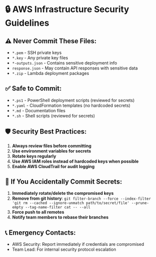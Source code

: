 # 🔒 AWS Infrastructure Security Guidelines

## ⚠️ **Never Commit These Files:**

- `*.pem` - SSH private keys
- `*.key` - Any private key files  
- `*-outputs.json` - Contains sensitive deployment info
- `response.json` - May contain API responses with sensitive data
- `*.zip` - Lambda deployment packages

## ✅ **Safe to Commit:**

- `*.ps1` - PowerShell deployment scripts (reviewed for secrets)
- `*.yaml` - CloudFormation templates (no hardcoded secrets)
- `*.md` - Documentation files
- `*.sh` - Shell scripts (reviewed for secrets)

## 🛡️ **Security Best Practices:**

1. **Always review files before committing**
2. **Use environment variables for secrets**  
3. **Rotate keys regularly**
4. **Use AWS IAM roles instead of hardcoded keys when possible**
5. **Enable AWS CloudTrail for audit logging**

## 🚨 **If You Accidentally Commit Secrets:**

1. **Immediately rotate/delete the compromised keys**
2. **Remove from git history**: `git filter-branch --force --index-filter 'git rm --cached --ignore-unmatch path/to/secret/file' --prune-empty --tag-name-filter cat -- --all`
3. **Force push to all remotes**
4. **Notify team members to rebase their branches**

## 📞 **Emergency Contacts:**
- AWS Security: Report immediately if credentials are compromised
- Team Lead: For internal security protocol escalation

